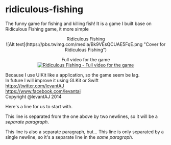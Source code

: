 ridiculous-fishing
==================
The funny game for fishing and killing fish!
It is a game I built base on Ridiculous Fishing game, it more simple

<center>Ridiculous Fishing</br>
![Alt text](https://pbs.twimg.com/media/Bk9VEsQCUAE5FqE.png "Cover for Ridiculous Fishing")

Full video for the game</br>
[![Ridiculous Fishing - Full video for the game](http://img.youtube.com/vi/clXIkomGH14/0.jpg)](https://www.youtube.com/watch?v=clXIkomGH14)
</center>

Because I use UIKit like a application, so the game seem be lag.</br>
In future I will improve it using GLKit or Swift
</br>
https://twitter.com/levantAJ</br>
https://www.facebook.com/levantai</br>
Copyright @levantAJ 2014

Here's a line for us to start with.

This line is separated from the one above by two newlines, so it will be a *separate paragraph*.

This line is also a separate paragraph, but...
This line is only separated by a single newline, so it's a separate line in the *same paragraph*.
